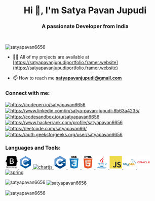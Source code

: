 <h1 align="center">Hi 👋, I'm Satya Pavan Jupudi</h1>
<h3 align="center">A passionate Developer from India</h3>
<img src=""/>

<p align="left"> <img src="https://komarev.com/ghpvc/?username=satyapavan6656&label=Profile%20views&color=0e75b6&style=flat" alt="satyapavan6656" /> </p>

- 👨‍💻 All of my projects are available at [https://satyapavanjupudiportfolio.framer.website](https://satyapavanjupudiportfolio.framer.website)

- 📫 How to reach me **satyapavanjupudi@gmail.com**

<h3 align="left">Connect with me:</h3>
<p align="left">
<a href="https://codepen.io/https://codepen.io/satyapavan6656" target="blank"><img align="center" src="https://raw.githubusercontent.com/rahuldkjain/github-profile-readme-generator/master/src/images/icons/Social/codepen.svg" alt="https://codepen.io/satyapavan6656" height="30" width="40" /></a>
<a href="https://linkedin.com/in/https://www.linkedin.com/in/satya-pavan-jupudi-8b63a4235/" target="blank"><img align="center" src="https://raw.githubusercontent.com/rahuldkjain/github-profile-readme-generator/master/src/images/icons/Social/linked-in-alt.svg" alt="https://www.linkedin.com/in/satya-pavan-jupudi-8b63a4235/" height="30" width="40" /></a>
<a href="https://codesandbox.com/https://codesandbox.io/u/satyapavan6656" target="blank"><img align="center" src="https://raw.githubusercontent.com/rahuldkjain/github-profile-readme-generator/master/src/images/icons/Social/codesandbox.svg" alt="https://codesandbox.io/u/satyapavan6656" height="30" width="40" /></a>
<a href="https://www.hackerrank.com/https://www.hackerrank.com/profile/satyapavan6656" target="blank"><img align="center" src="https://raw.githubusercontent.com/rahuldkjain/github-profile-readme-generator/master/src/images/icons/Social/hackerrank.svg" alt="https://www.hackerrank.com/profile/satyapavan6656" height="30" width="40" /></a>
<a href="https://www.leetcode.com/https://leetcode.com/satyapavan66/" target="blank"><img align="center" src="https://raw.githubusercontent.com/rahuldkjain/github-profile-readme-generator/master/src/images/icons/Social/leet-code.svg" alt="https://leetcode.com/satyapavan66/" height="30" width="40" /></a>
<a href="https://auth.geeksforgeeks.org/user/https://auth.geeksforgeeks.org/user/satyapavan6656" target="blank"><img align="center" src="https://raw.githubusercontent.com/rahuldkjain/github-profile-readme-generator/master/src/images/icons/Social/geeks-for-geeks.svg" alt="https://auth.geeksforgeeks.org/user/satyapavan6656" height="30" width="40" /></a>
</p>

<h3 align="left">Languages and Tools:</h3>
<p align="left"> <a href="https://getbootstrap.com" target="_blank" rel="noreferrer"> <img src="https://raw.githubusercontent.com/devicons/devicon/master/icons/bootstrap/bootstrap-plain-wordmark.svg" alt="bootstrap" width="40" height="40"/> </a> <a href="https://www.cprogramming.com/" target="_blank" rel="noreferrer"> <img src="https://raw.githubusercontent.com/devicons/devicon/master/icons/c/c-original.svg" alt="c" width="40" height="40"/> </a> <a href="https://www.chartjs.org" target="_blank" rel="noreferrer"> <img src="https://www.chartjs.org/media/logo-title.svg" alt="chartjs" width="40" height="40"/> </a> <a href="https://www.w3schools.com/cpp/" target="_blank" rel="noreferrer"> <img src="https://raw.githubusercontent.com/devicons/devicon/master/icons/cplusplus/cplusplus-original.svg" alt="cplusplus" width="40" height="40"/> </a> <a href="https://www.w3schools.com/css/" target="_blank" rel="noreferrer"> <img src="https://raw.githubusercontent.com/devicons/devicon/master/icons/css3/css3-original-wordmark.svg" alt="css3" width="40" height="40"/> </a> <a href="https://www.w3.org/html/" target="_blank" rel="noreferrer"> <img src="https://raw.githubusercontent.com/devicons/devicon/master/icons/html5/html5-original-wordmark.svg" alt="html5" width="40" height="40"/> </a> <a href="https://www.java.com" target="_blank" rel="noreferrer"> <img src="https://raw.githubusercontent.com/devicons/devicon/master/icons/java/java-original.svg" alt="java" width="40" height="40"/> </a> <a href="https://developer.mozilla.org/en-US/docs/Web/JavaScript" target="_blank" rel="noreferrer"> <img src="https://raw.githubusercontent.com/devicons/devicon/master/icons/javascript/javascript-original.svg" alt="javascript" width="40" height="40"/> </a> <a href="https://www.mysql.com/" target="_blank" rel="noreferrer"> <img src="https://raw.githubusercontent.com/devicons/devicon/master/icons/mysql/mysql-original-wordmark.svg" alt="mysql" width="40" height="40"/> </a> <a href="https://www.oracle.com/" target="_blank" rel="noreferrer"> <img src="https://raw.githubusercontent.com/devicons/devicon/master/icons/oracle/oracle-original.svg" alt="oracle" width="40" height="40"/> </a> <a href="https://spring.io/" target="_blank" rel="noreferrer"> <img src="https://www.vectorlogo.zone/logos/springio/springio-icon.svg" alt="spring" width="40" height="40"/> </a> </p>

<p><img align="left" src="https://github-readme-stats.vercel.app/api/top-langs?username=satyapavan6656&show_icons=true&locale=en&layout=compact" alt="satyapavan6656" /></p>

<p>&nbsp;<img align="center" src="https://github-readme-stats.vercel.app/api?username=satyapavan6656&show_icons=true&locale=en" alt="satyapavan6656" /></p>

<p><img align="center" src="[https://github-readme-streak-stats.herokuapp.com/?user=satyapavan6656](https://github-readme-streak-stats.herokuapp.com/?user=satyapavan6656)" alt="satyapavan6656" /></p>

